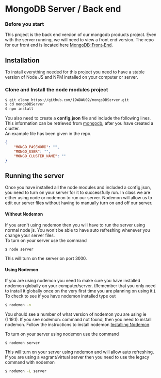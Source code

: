 # MongoDB Server / Back end

### Before you start

This project is the back end version of our mongodb products project. 
Even with the server running, we will need to view a front end version. 
The repo for our front end is located here [MongoDB-Front-End](https://github.com/19WDWU02/MongoDB-Front-End).  

## Installation
To install everything needed for this project you need to have a stable version of Node JS and NPM installed on your computer or server.

### Clone and Install the node modules project
```sh
$ git clone https://github.com/19WDWU02/mongoDBServer.git
$ cd mongoDBServer
$ npm install
```
You also need to create a **config.json** file and include the following lines.  
This information can be retrieved from [mongodb](https://www.mongodb.com/), after you have created a cluster.  
An example file has been given in the repo.

```json
{
    "MONGO_PASSWORD": "",
    "MONGO_USER": "",
    "MONGO_CLUSTER_NAME": ""
}
```

## Running the server
Once you have installed all the node modules and included a config.json, you need to turn on your server for it to successfully run.
In class we are either using node or nodemon to run our server. Nodemon will allow us to edit our server files without having to manually turn on and off our server. 

#### Without Nodemon
If you aren't using nodemon then you will have to run the server using normal node js. You won't be able to have auto refreshing whenever you change your server files.  
To turn on your server use the command
```sh
$ node server
```
This will turn on the server on port 3000.
#### Using Nodemon 
If you are using nodemon you need to make sure you have installed nodemon globally on your computer/server. (Remember that you only need to install it globally once on the very first time you are planning on using it.). 
To check to see if you have nodemon installed type out 
```sh
$ nodemon -v
```
You should see a number of what version of nodemon you are using ie (1.19.1). 
If you see nodemon: command not found, then you need to install nodemon. 
Follow the instructions to install nodemon
[Installing Nodemon](https://www.npmjs.com/package/nodemon)  

To turn on your server using nodemon use the command
```sh
$ nodemon server
```
This will turn on your server using nodemon and will allow auto refreshing.  
If you are using a vagrant/virtual server then you need to use the legacy command with nodemon 
```sh
$ nodemon -L server
```
